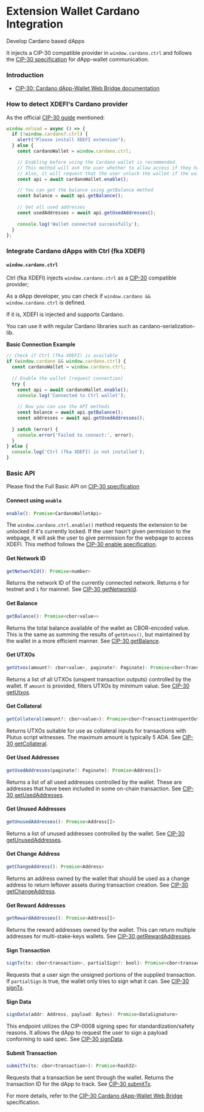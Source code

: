 # Extension Wallet Cardano Integration

Develop Cardano based dApps

It injects a CIP-30 compatible provider in `window.cardano.ctrl` and follows the [CIP-30 specification](https://cips.cardano.org/cip/CIP-30) for dApp-wallet communication.

### Introduction

- [CIP-30: Cardano dApp-Wallet Web Bridge documentation](https://cips.cardano.org/cip/CIP-30)

### How to detect XDEFI's Cardano provider

As the official [CIP-30 guide](https://cips.cardano.org/cip/CIP-30) mentioned:

```javascript
window.onload = async () => {
  if (!window.cardano?.ctrl) {
    alert("Please install XDEFI extension");
  } else {
    const cardanoWallet = window.cardano.ctrl;

    // Enabling before using the Cardano wallet is recommended.
    // This method will ask the user whether to allow access if they haven't visited this website.
    // Also, it will request that the user unlock the wallet if the wallet is locked.
    const api = await cardanoWallet.enable();

    // You can get the balance using getBalance method
    const balance = await api.getBalance();
    
    // Get all used addresses
    const usedAddresses = await api.getUsedAddresses();
    
    console.log('Wallet connected successfully');
  }
};
```

### Integrate Cardano dApps with Ctrl (fka XDEFI)

#### `window.cardano.ctrl`

Ctrl (fka XDEFI) injects `window.cardano.ctrl` as a [CIP-30](https://cips.cardano.org/cip/CIP-30) compatible provider;

As a dApp developer, you can check if `window.cardano && window.cardano.ctrl` is defined.

If it is, XDEFI is injected and supports Cardano.

You can use it with regular Cardano libraries such as cardano-serialization-lib.

**Basic Connection Example**

```javascript
// Check if Ctrl (fka XDEFI) is available
if (window.cardano && window.cardano.ctrl) {
  const cardanoWallet = window.cardano.ctrl;
  
  // Enable the wallet (request connection)
  try {
    const api = await cardanoWallet.enable();
    console.log('Connected to Ctrl wallet');
    
    // Now you can use the API methods
    const balance = await api.getBalance();
    const addresses = await api.getUsedAddresses();
    
  } catch (error) {
    console.error('Failed to connect:', error);
  }
} else {
  console.log('Ctrl (fka XDEFI) is not installed');
}
```

### Basic API

Please find the Full Basic API on [CIP-30 specification](https://cips.cardano.org/cip/CIP-30)

#### Connect using `enable`

```javascript
enable(): Promise<CardanoWalletApi>
```

The `window.cardano.ctrl.enable()` method requests the extension to be unlocked if it's currently locked. If the user hasn't given permission to the webpage, it will ask the user to give permission for the webpage to access XDEFI. This method follows the [CIP-30 enable specification](https://cips.cardano.org/cip/CIP-30).

#### Get Network ID

```javascript
getNetworkId(): Promise<number>
```

Returns the network ID of the currently connected network. Returns `0` for testnet and `1` for mainnet. See [CIP-30 getNetworkId](https://cips.cardano.org/cip/CIP-30).

#### Get Balance

```javascript
getBalance(): Promise<cbor<value>>
```

Returns the total balance available of the wallet as CBOR-encoded value. This is the same as summing the results of `getUtxos()`, but maintained by the wallet in a more efficient manner. See [CIP-30 getBalance](https://cips.cardano.org/cip/CIP-30).

#### Get UTXOs

```javascript
getUtxos(amount?: cbor<value>, paginate?: Paginate): Promise<cbor<TransactionUnspentOutput>[] | null>
```

Returns a list of all UTXOs (unspent transaction outputs) controlled by the wallet. If `amount` is provided, filters UTXOs by minimum value. See [CIP-30 getUtxos](https://cips.cardano.org/cip/CIP-30).

#### Get Collateral

```javascript
getCollateral(amount?: cbor<value>): Promise<cbor<TransactionUnspentOutput>[] | null>
```

Returns UTXOs suitable for use as collateral inputs for transactions with Plutus script witnesses. The maximum amount is typically 5 ADA. See [CIP-30 getCollateral](https://cips.cardano.org/cip/CIP-30).

#### Get Used Addresses

```javascript
getUsedAddresses(paginate?: Paginate): Promise<Address[]>
```

Returns a list of all used addresses controlled by the wallet. These are addresses that have been included in some on-chain transaction. See [CIP-30 getUsedAddresses](https://cips.cardano.org/cip/CIP-30).

#### Get Unused Addresses

```javascript
getUnusedAddresses(): Promise<Address[]>
```

Returns a list of unused addresses controlled by the wallet. See [CIP-30 getUnusedAddresses](https://cips.cardano.org/cip/CIP-30).

#### Get Change Address

```javascript
getChangeAddress(): Promise<Address>
```

Returns an address owned by the wallet that should be used as a change address to return leftover assets during transaction creation. See [CIP-30 getChangeAddress](https://cips.cardano.org/cip/CIP-30).

#### Get Reward Addresses

```javascript
getRewardAddresses(): Promise<Address[]>
```

Returns the reward addresses owned by the wallet. This can return multiple addresses for multi-stake-keys wallets. See [CIP-30 getRewardAddresses](https://cips.cardano.org/cip/CIP-30).

#### Sign Transaction

```javascript
signTx(tx: cbor<transaction>, partialSign?: bool): Promise<cbor<transaction_witness_set>>
```

Requests that a user sign the unsigned portions of the supplied transaction. If `partialSign` is true, the wallet only tries to sign what it can. See [CIP-30 signTx](https://cips.cardano.org/cip/CIP-30).

#### Sign Data

```javascript
signData(addr: Address, payload: Bytes): Promise<DataSignature>
```

This endpoint utilizes the CIP-0008 signing spec for standardization/safety reasons. It allows the dApp to request the user to sign a payload conforming to said spec. See [CIP-30 signData](https://cips.cardano.org/cip/CIP-30).

#### Submit Transaction

```javascript
submitTx(tx: cbor<transaction>): Promise<hash32>
```

Requests that a transaction be sent through the wallet. Returns the transaction ID for the dApp to track. See [CIP-30 submitTx](https://cips.cardano.org/cip/CIP-30).

For more details, refer to the [CIP-30 Cardano dApp-Wallet Web Bridge](https://cips.cardano.org/cip/CIP-30) specification.
